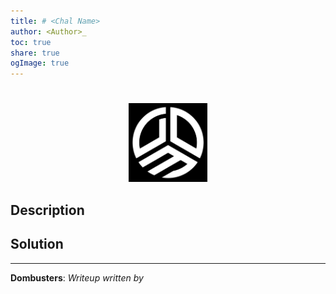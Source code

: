 ```yaml
---
title: # <Chal Name>
author: <Author>_
toc: true
share: true
ogImage: true
---
```


# <Chal Name>

<p align="center">
  <img src="../../assets/dom-images/logo.jpg" alt="Dombusters" width="25%">
</p>

## Description


## Solution


---
**Dombusters**: _Writeup written by <Author>_